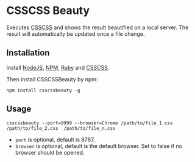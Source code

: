 # CSSCSS Beauty
Executes [CSSCSS](http://zmoazeni.github.io/csscss/) and shows the result beautified on a local server.
The result will automatically be updated once a file change.

## Installation

Install [NodeJS](http://nodejs.org/), [NPM](https://npmjs.org/), [Ruby](https://www.ruby-lang.org) and [CSSCSS](http://zmoazeni.github.io/csscss/).

Then install CSSCSSBeauty by npm:
```shell
npm install csscssbeauty -g
```

## Usage
```shell
csscssbeauty --port=9999 --browser=Chrome /path/to/file_1.css /path/to/file_2.css  /path/to/file_n.css
```

* `port` is optional, default is 8787.
* `browser` is optional, default is the default browser. Set to false if no browser should be opened.